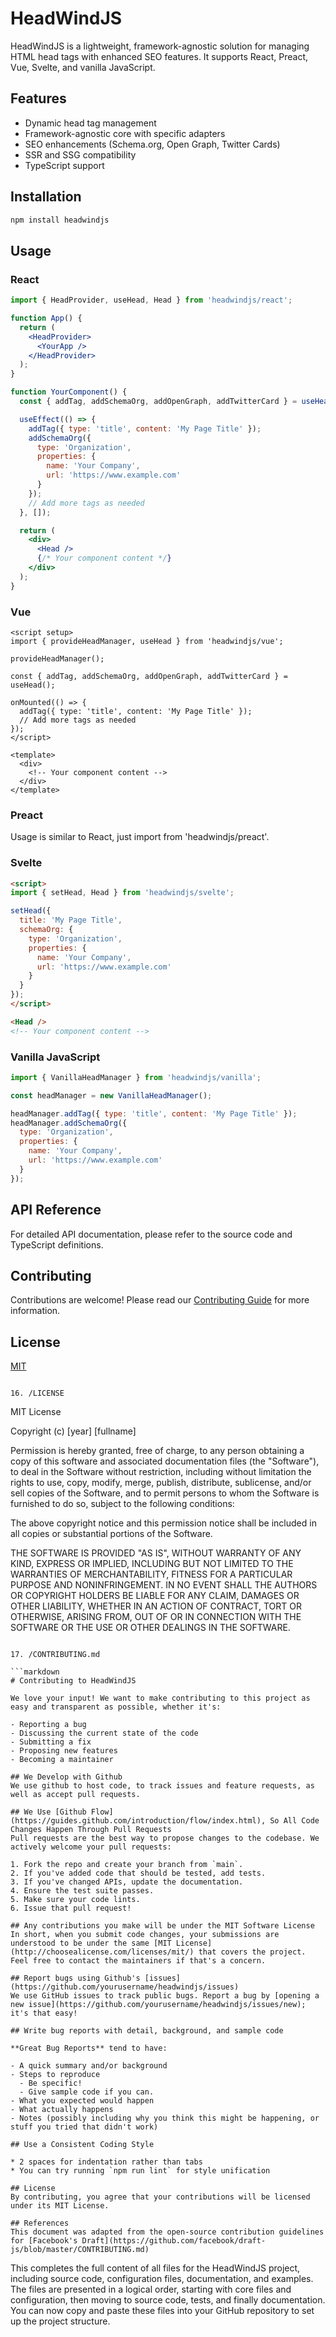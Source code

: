 # HeadWindJS

HeadWindJS is a lightweight, framework-agnostic solution for managing HTML head tags with enhanced SEO features. It supports React, Preact, Vue, Svelte, and vanilla JavaScript.

## Features

- Dynamic head tag management
- Framework-agnostic core with specific adapters
- SEO enhancements (Schema.org, Open Graph, Twitter Cards)
- SSR and SSG compatibility
- TypeScript support

## Installation

```bash
npm install headwindjs
```

## Usage

### React

```jsx
import { HeadProvider, useHead, Head } from 'headwindjs/react';

function App() {
  return (
    <HeadProvider>
      <YourApp />
    </HeadProvider>
  );
}

function YourComponent() {
  const { addTag, addSchemaOrg, addOpenGraph, addTwitterCard } = useHead();

  useEffect(() => {
    addTag({ type: 'title', content: 'My Page Title' });
    addSchemaOrg({
      type: 'Organization',
      properties: {
        name: 'Your Company',
        url: 'https://www.example.com'
      }
    });
    // Add more tags as needed
  }, []);

  return (
    <div>
      <Head />
      {/* Your component content */}
    </div>
  );
}
```

### Vue

```vue
<script setup>
import { provideHeadManager, useHead } from 'headwindjs/vue';

provideHeadManager();

const { addTag, addSchemaOrg, addOpenGraph, addTwitterCard } = useHead();

onMounted(() => {
  addTag({ type: 'title', content: 'My Page Title' });
  // Add more tags as needed
});
</script>

<template>
  <div>
    <!-- Your component content -->
  </div>
</template>
```

### Preact

Usage is similar to React, just import from 'headwindjs/preact'.

### Svelte

```html
<script>
import { setHead, Head } from 'headwindjs/svelte';

setHead({
  title: 'My Page Title',
  schemaOrg: {
    type: 'Organization',
    properties: {
      name: 'Your Company',
      url: 'https://www.example.com'
    }
  }
});
</script>

<Head />
<!-- Your component content -->
```

### Vanilla JavaScript

```javascript
import { VanillaHeadManager } from 'headwindjs/vanilla';

const headManager = new VanillaHeadManager();

headManager.addTag({ type: 'title', content: 'My Page Title' });
headManager.addSchemaOrg({
  type: 'Organization',
  properties: {
    name: 'Your Company',
    url: 'https://www.example.com'
  }
});
```

## API Reference

For detailed API documentation, please refer to the source code and TypeScript definitions.

## Contributing

Contributions are welcome! Please read our [Contributing Guide](./CONTRIBUTING.md) for more information.

## License

[MIT](./LICENSE)
```

16. /LICENSE

```
MIT License

Copyright (c) [year] [fullname]

Permission is hereby granted, free of charge, to any person obtaining a copy
of this software and associated documentation files (the "Software"), to deal
in the Software without restriction, including without limitation the rights
to use, copy, modify, merge, publish, distribute, sublicense, and/or sell
copies of the Software, and to permit persons to whom the Software is
furnished to do so, subject to the following conditions:

The above copyright notice and this permission notice shall be included in all
copies or substantial portions of the Software.

THE SOFTWARE IS PROVIDED "AS IS", WITHOUT WARRANTY OF ANY KIND, EXPRESS OR
IMPLIED, INCLUDING BUT NOT LIMITED TO THE WARRANTIES OF MERCHANTABILITY,
FITNESS FOR A PARTICULAR PURPOSE AND NONINFRINGEMENT. IN NO EVENT SHALL THE
AUTHORS OR COPYRIGHT HOLDERS BE LIABLE FOR ANY CLAIM, DAMAGES OR OTHER
LIABILITY, WHETHER IN AN ACTION OF CONTRACT, TORT OR OTHERWISE, ARISING FROM,
OUT OF OR IN CONNECTION WITH THE SOFTWARE OR THE USE OR OTHER DEALINGS IN THE
SOFTWARE.
```

17. /CONTRIBUTING.md

```markdown
# Contributing to HeadWindJS

We love your input! We want to make contributing to this project as easy and transparent as possible, whether it's:

- Reporting a bug
- Discussing the current state of the code
- Submitting a fix
- Proposing new features
- Becoming a maintainer

## We Develop with Github
We use github to host code, to track issues and feature requests, as well as accept pull requests.

## We Use [Github Flow](https://guides.github.com/introduction/flow/index.html), So All Code Changes Happen Through Pull Requests
Pull requests are the best way to propose changes to the codebase. We actively welcome your pull requests:

1. Fork the repo and create your branch from `main`.
2. If you've added code that should be tested, add tests.
3. If you've changed APIs, update the documentation.
4. Ensure the test suite passes.
5. Make sure your code lints.
6. Issue that pull request!

## Any contributions you make will be under the MIT Software License
In short, when you submit code changes, your submissions are understood to be under the same [MIT License](http://choosealicense.com/licenses/mit/) that covers the project. Feel free to contact the maintainers if that's a concern.

## Report bugs using Github's [issues](https://github.com/yourusername/headwindjs/issues)
We use GitHub issues to track public bugs. Report a bug by [opening a new issue](https://github.com/yourusername/headwindjs/issues/new); it's that easy!

## Write bug reports with detail, background, and sample code

**Great Bug Reports** tend to have:

- A quick summary and/or background
- Steps to reproduce
  - Be specific!
  - Give sample code if you can.
- What you expected would happen
- What actually happens
- Notes (possibly including why you think this might be happening, or stuff you tried that didn't work)

## Use a Consistent Coding Style

* 2 spaces for indentation rather than tabs
* You can try running `npm run lint` for style unification

## License
By contributing, you agree that your contributions will be licensed under its MIT License.

## References
This document was adapted from the open-source contribution guidelines for [Facebook's Draft](https://github.com/facebook/draft-js/blob/master/CONTRIBUTING.md)
```

This completes the full content of all files for the HeadWindJS project, including source code, configuration files, documentation, and examples. The files are presented in a logical order, starting with core files and configuration, then moving to source code, tests, and finally documentation. You can now copy and paste these files into your GitHub repository to set up the project structure.

